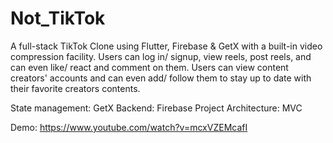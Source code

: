 # Not_TikTok

A full-stack TikTok Clone using Flutter, Firebase & GetX with a built-in video compression facility. Users can log in/ signup,  view reels, post reels, and can even like/ react and comment on them. Users can view content creators' accounts and can even add/ follow them to stay up to date with their favorite creators contents.

State management: GetX
Backend: Firebase
Project Architecture: MVC

Demo: https://www.youtube.com/watch?v=mcxVZEMcafI